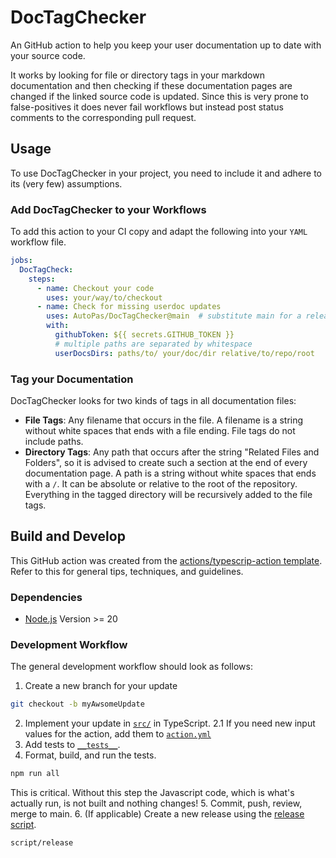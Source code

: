 # DocTagChecker

An GitHub action to help you keep your user documentation up to date with your source code.

It works by looking for file or directory tags in your markdown documentation and then checking if these documentation pages are changed if the linked source code is updated.
Since this is very prone to false-positives it does never fail workflows but instead post status comments to the corresponding pull request.

## Usage

To use DocTagChecker in your project, you need to include it and adhere to its (very few) assumptions.

### Add DocTagChecker to your Workflows

To add this action to your CI copy and adapt the following into your `YAML` workflow file.

```yaml
jobs:
  DocTagCheck:
    steps:
      - name: Checkout your code
        uses: your/way/to/checkout
      - name: Check for missing userdoc updates
        uses: AutoPas/DocTagChecker@main  # substitute main for a release tag
        with: 
          githubToken: ${{ secrets.GITHUB_TOKEN }}
          # multiple paths are separated by whitespace
          userDocsDirs: paths/to/ your/doc/dir relative/to/repo/root
```

### Tag your Documentation

DocTagChecker looks for two kinds of tags in all documentation files:

- **File Tags**: Any filename that occurs in the file. A filename is a string without white spaces that ends with a file ending. File tags do not include paths.
- **Directory Tags**: Any path that occurs after the string "Related Files and Folders", so it is advised to create such a section at the end of every documentation page. A path is a string without white spaces that ends with a `/`. It can be absolute or relative to the root of the repository. Everything in the tagged directory will be recursively added to the file tags.

## Build and Develop

This GitHub action was created from the [actions/typescrip-action template](https://github.com/actions/typescript-action). Refer to this for general tips, techniques, and guidelines.

### Dependencies

- [Node.js](https://nodejs.org) Version >= 20

### Development Workflow

The general development workflow should look as follows:

1. Create a new branch for your update
```bash
git checkout -b myAwsomeUpdate
```
2. Implement your update in [`src/`](src) in TypeScript.
    2.1 If you need new input values for the action, add them to [`action.yml`](action.yml)
3. Add tests to [`__tests__`](__tests__).
4. Format, build, and run the tests.
```bash
npm run all
``` 
This is critical. Without this step the Javascript code, which is what's actually run, is not built and nothing changes!
5. Commit, push, review, merge to main.
6. (If applicable) Create a new release using the [release script](script/release).
```bash
script/release
```
